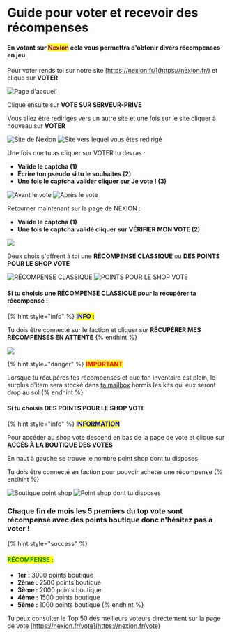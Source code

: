 # Guide pour voter et recevoir des récompenses

#### En votant sur <mark style="color:purple;">Nexion</mark> cela vous permettra d'obtenir divers récompenses en jeu&#x20;

Pour voter rends toi sur notre site [https://nexion.fr/](https://nexion.fr/) et clique sur **VOTER**&#x20;

![Page d'accueil ](../../.gitbook/assets/23.png)

Clique ensuite sur **VOTE SUR SERVEUR-PRIVE**

Vous allez être redirigés vers un autre site et une fois sur le site cliquer à nouveau sur **VOTER**

![Site de Nexion](../../.gitbook/assets/56a2ed76e28d38137ebbc323363c67b2.png) ![Site vers lequel vous êtes redirigé](../../.gitbook/assets/tempsnip.png)

Une fois que tu as cliquer sur VOTER tu devras :&#x20;

* **Valide le captcha **<mark style="color:red;">**(1)**</mark>
* **Écrire ton pseudo si tu le souhaites **<mark style="color:red;">**(2)**</mark>
* **Une fois le captcha** **valider cliquer sur Je vote ! **<mark style="color:red;">**(3)**</mark>

![  Avant le vote](../../.gitbook/assets/34.png) ![Après le vote](../../.gitbook/assets/45.png)

Retourner maintenant sur la page de NEXION :&#x20;

* **Valide le captcha **<mark style="color:red;">**(1)**</mark>
* **Une fois le captcha** **validé cliquer sur VÉRIFIER MON VOTE **<mark style="color:red;">**(2)**</mark>

![](<../../.gitbook/assets/245 (1).png>)

Deux choix s'offrent à toi une **RÉCOMPENSE CLASSIQUE** ou **DES POINTS POUR LE SHOP VOTE**

![RÉCOMPENSE CLASSIQUE](../../.gitbook/assets/456.png) ![ POINTS POUR LE SHOP VOTE](../../.gitbook/assets/po.png)

#### Si tu choisis une **RÉCOMPENSE CLASSIQUE** pour la récupérer ta récompense :&#x20;

{% hint style="info" %}
<mark style="color:blue;">**INFO :**</mark>&#x20;

Tu dois être connecté sur le faction et cliquer sur **RÉCUPÉRER MES RÉCOMPENSES EN ATTENTE**&#x20;
{% endhint %}

![](<../../.gitbook/assets/Sans titre (1).png>)

{% hint style="danger" %}
<mark style="color:red;">**IMPORTANT**</mark>

Lorsque tu récupères tes récompenses et que ton inventaire est plein, le surplus d'item sera stocké dans [ta mailbox](../../systeme-a-connaitre/mailbox.md) hormis les kits qui eux seront drop au sol&#x20;
{% endhint %}



#### Si tu choisis **DES POINTS POUR LE SHOP VOTE**

{% hint style="info" %}
<mark style="color:blue;">**INFORMATION**</mark>

Pour accéder au shop vote descend en bas de la page de vote et clique sur [**ACCÈS À LA BOUTIQUE DES VOTES**](https://nexion.fr/vote/shop)

En haut à gauche se trouve le nombre point shop dont tu disposes&#x20;

Tu dois être connecté en faction pour pouvoir acheter une récompense
{% endhint %}

![Boutique point shop](<../../.gitbook/assets/Sans titre (2).png>) ![Point shop dont tu disposes](<../../.gitbook/assets/Sans titre.png>)



### Chaque fin de mois les 5 premiers du top vote sont récompensé avec des points boutique donc n'hésitez pas à voter !

{% hint style="success" %}
#### <mark style="color:green;">**RÉCOMPENSE :**</mark>

* **1er :** 3000 points boutique&#x20;
* **2ème :** 2500 points boutique
* **3ème :** 2000 points boutique&#x20;
* **4ème :** 1500 points boutique
* **5ème :** 1000 points boutique&#x20;
{% endhint %}

Tu peux consulter le Top 50 des meilleurs voteurs directement sur la page de vote [https://nexion.fr/vote](https://nexion.fr/vote)
